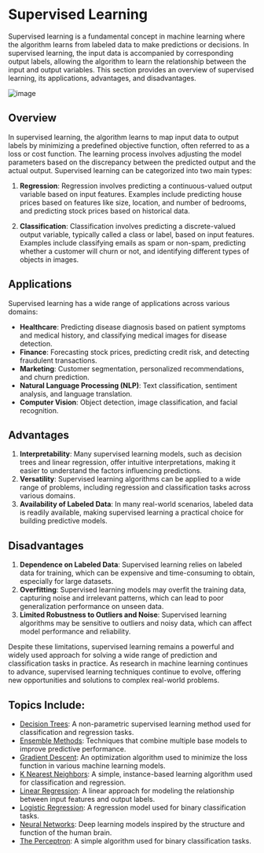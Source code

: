 # Supervised Learning

Supervised learning is a fundamental concept in machine learning where the algorithm learns from labeled data to make predictions or decisions. In supervised learning, the input data is accompanied by corresponding output labels, allowing the algorithm to learn the relationship between the input and output variables. This section provides an overview of supervised learning, its applications, advantages, and disadvantages.

![image](https://github.com/kjarjoura/INDE577/Images/super.png)

## Overview

In supervised learning, the algorithm learns to map input data to output labels by minimizing a predefined objective function, often referred to as a loss or cost function. The learning process involves adjusting the model parameters based on the discrepancy between the predicted output and the actual output. Supervised learning can be categorized into two main types:

1. **Regression**: Regression involves predicting a continuous-valued output variable based on input features. Examples include predicting house prices based on features like size, location, and number of bedrooms, and predicting stock prices based on historical data.

2. **Classification**: Classification involves predicting a discrete-valued output variable, typically called a class or label, based on input features. Examples include classifying emails as spam or non-spam, predicting whether a customer will churn or not, and identifying different types of objects in images.

## Applications

Supervised learning has a wide range of applications across various domains:

- **Healthcare**: Predicting disease diagnosis based on patient symptoms and medical history, and classifying medical images for disease detection.
- **Finance**: Forecasting stock prices, predicting credit risk, and detecting fraudulent transactions.
- **Marketing**: Customer segmentation, personalized recommendations, and churn prediction.
- **Natural Language Processing (NLP)**: Text classification, sentiment analysis, and language translation.
- **Computer Vision**: Object detection, image classification, and facial recognition.

## Advantages

1. **Interpretability**: Many supervised learning models, such as decision trees and linear regression, offer intuitive interpretations, making it easier to understand the factors influencing predictions.
2. **Versatility**: Supervised learning algorithms can be applied to a wide range of problems, including regression and classification tasks across various domains.
3. **Availability of Labeled Data**: In many real-world scenarios, labeled data is readily available, making supervised learning a practical choice for building predictive models.

## Disadvantages

1. **Dependence on Labeled Data**: Supervised learning relies on labeled data for training, which can be expensive and time-consuming to obtain, especially for large datasets.
2. **Overfitting**: Supervised learning models may overfit the training data, capturing noise and irrelevant patterns, which can lead to poor generalization performance on unseen data.
3. **Limited Robustness to Outliers and Noise**: Supervised learning algorithms may be sensitive to outliers and noisy data, which can affect model performance and reliability.

Despite these limitations, supervised learning remains a powerful and widely used approach for solving a wide range of prediction and classification tasks in practice. As research in machine learning continues to advance, supervised learning techniques continue to evolve, offering new opportunities and solutions to complex real-world problems.

## Topics Include:

- [Decision Trees](https://github.com/kjarjoura/INDE577demo/tree/main/Supervised%20Learning/Decision%20Trees): A non-parametric supervised learning method used for classification and regression tasks.
- [Ensemble Methods](https://github.com/kjarjoura/INDE577demo/tree/main/Supervised%20Learning/Ensemble%20Methods): Techniques that combine multiple base models to improve predictive performance.
- [Gradient Descent](https://github.com/kjarjoura/INDE577demo/tree/main/Supervised%20Learning/Gradient%20Descent): An optimization algorithm used to minimize the loss function in various machine learning models.
- [K Nearest Neighbors](https://github.com/kjarjoura/INDE577demo/tree/main/Supervised%20Learning/K%20Nearest%20Neighbors): A simple, instance-based learning algorithm used for classification and regression.
- [Linear Regression](https://github.com/kjarjoura/INDE577demo/tree/main/Supervised%20Learning/Linear%20Regression): A linear approach for modeling the relationship between input features and output labels.
- [Logistic Regression](https://github.com/kjarjoura/INDE577demo/tree/main/Supervised%20Learning/Logistic%20Regression): A regression model used for binary classification tasks.
- [Neural Networks](https://github.com/kjarjoura/INDE577demo/tree/main/Supervised%20Learning/Neural%20Networks): Deep learning models inspired by the structure and function of the human brain.
- [The Perceptron](https://github.com/kjarjoura/INDE577demo/tree/main/Supervised%20Learning/The%20Perceptron): A simple algorithm used for binary classification tasks.

